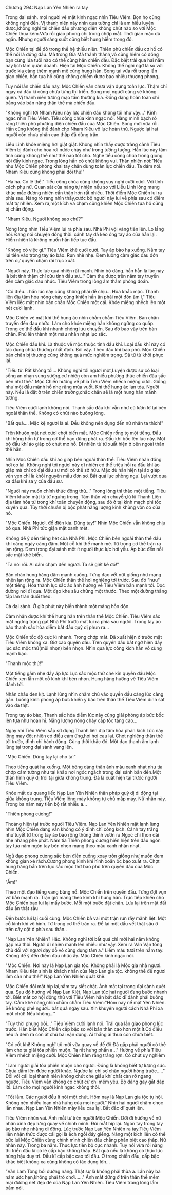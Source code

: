 




Chương 294: Nạp Lan Yên Nhiên ra tay


Trong đại sảnh. mọi người vẻ mặt kinh ngạc nhìn Tiêu Viêm. Bọn họ cũng không nghĩ đến. Vị thanh niên này nhìn qua tưởng chỉ là am hiểu luyện dược,không nghĩ tại chiến đấu phương diện không chút nào so với Mộc Chiến thua kém.Vừa rồi giao phong chỉ trong chớp mắt. Thời gian mặc dù ngắn. Nhưng người sáng suốt cũng biết hung hiểm trong đó.

Mộc Chiến tại đế đô trong thế hệ thiếu niên. Thiên phú chiến đấu cơ hồ có thể nói là đứng đầu. Mà trong Gia Mã thánh thành,vô cùng hiếm có đồng bạn cùng lứa tuổi nào có thể cùng hắn chiến đấu. Đặc biệt trải qua hai năm nay lịch lãm quân doanh. Hiện tại Mộc Chiến. Không thể nghi ngờ là so với trước kia càng thêm mạnh mẽ cùng hung hãn. Song tại vừa rồi trong lần giao chiến, hắn tựa hồ cũng không chiếm được bao nhiêu thượng phong..

Tuy nói lần chiến đấu này. Mộc Chiến vẫn chưa vận dụng toàn lực. Thậm chí ngay cả đấu kĩ cũng chưa từng thi triển. Song mọi người cũng sẽ không quên. Vị thanh niên tướng mạo tầm thường kia. Đồng dạng hoàn toàn chỉ bằng vào bản năng thân thể mà chiến đấu.

"Không nghĩ tới Nham Kiêu này lực chiến đấu không tồi như vậy..." Kinh ngạc nhìn Tiêu Viêm. Tiểu công chúa kinh ngạc nói. Nàng minh bạch rõ ràng thiên phú phương diện chiến đấu của Mộc Chiến. Song mới vừa rồi. Hắn cũng không thể đánh cho Nham Kiêu vô lực hoàn thủ. Ngược lại hai người còn chưa phân cao thấp đã dừng trận.

Liễu Linh khóe miệng hơi giật giật. Không nhìn thấy được tràng cảnh Tiêu Viêm bị đánh cho hoa rơi nước chảy như trong tưởng tượng. Hắn lúc này tâm tình cũng không thể như thế nào tốt cho. Nghe tiểu công chúa trong giọng nói đầy kinh ngạc. Trong lòng hắn có chút không vui. Thản nhiên nói:"Nếu như Mộc Chiến phóng khai tay chân dùng toàn lực chiến đấu. Ta dám nói. Nham Kiêu cũng không phải đối thủ!"

"Ha ha. Có lẽ thế." Tiểu công chúa cũng không suy nghĩ cười cười. Với tính cách phụ nữ. Quan sát của nàng tự nhiên nếu so với Liễu Linh lòng mang khúc mắc đương nhiên cẩn thận hơn rất nhiều. Thời điểm Mộc Chiến lui ra phía sau. Nàng rõ rang nhìn thấy,cước bộ người này lui về phía sau có điểm mất tự nhiên. Xem ra,một kích va chạm cũng khiến Mộc Chiến tựa hồ cũng bị chấn động.

"Nham Kiêu. Ngươi không sao chứ?"

Nóng lòng nhìn Tiểu Viêm lui ra phía sau. Nhã Phi vội vàng tiến lên. Lo lắng hỏi. Đang nói chuyện đồng thời. cánh tay đã kéo ống tay áo của hắn lại. Hiển nhiên là không muốn hắn tiếp tục đấu.

"Không có việc gì." Tiêu Viêm khẽ cười cười. Tay áo bào hạ xuống. Nắm tay lui tiến vào trong tay áo bào. Run nhè nhẹ. Đem luồng càm giác đau đớn trên cự quyền chậm rãi trục xuất.

"Người này. Thực lực quả nhiên rất mạnh. Nhìn bộ dáng. hẳn hẳn là lúc này là bát tinh thậm chí cửu tinh đấu sư..." Cảm thụ được trên nắm tay truyền đến cảm giác đau nhức. Tiêu Viêm trong lòng âm thầm phỏng đoán.

"Có điều... hắn lúc này cũng không phải dễ chịu... Hỏa khắc mộc. Thanh liên địa tâm hỏa nóng cháy cũng khiến hắn ăn phải một đòn âm ỉ." Tiêu Viêm liếc mắt nhìn bàn chân Mộc Chiến một cái. Khóe miệng nhếch lên một nét cười lạnh.

Mộc Chiến vẻ mặt khí thế hung ác nhìn chằm chằm Tiêu Viêm. Bàn chân truyền đến đau nhức. Làm cho khóe miệng hắn không ngừng co quắp. Trong cơ thể đấu khí nhanh chóng lưu chuyển. Sau đó bao vây trên bàn chân. Phủ lên thành một màu nhàn nhạt lục sắc.

Mộc Chiến đấu khí. Là thuộc về mộc thuộc tính đấu khí. Loại đấu khí này có tác dụng chữa thương nhất định. Bởi vậy. Theo đấu khí bao phủ. Mộc Chiến bàn chân bị thuơng cũng không quá mức nghiêm trọng. Đã từ từ khôi phục lại.

"Tiểu tử. Rất không tồi... Không nghĩ tới ngươi một,Luyện dược sư có loại sống an nhàn sung sướng,cư nhiên còn am hiểu phương thức chiến đấu sắc bén như thế." Mộc Chiến hướng về phía Tiêu Viêm nhếch miệng cười. Giống như một đầu mãnh hổ nhe răng múa vuốt. Khí thế hung ác lan tỏa. Người này. Nếu là đặt ở trên chiến trường,chắc chắn sẽ là một hung hãn mãnh tướng.

Tiêu Viêm cười lạnh không nói. Thanh sắc đấu khí vẫn như cũ lượn lờ tại bên ngoài thân thể. Không có chút nào buông lỏng.

"Bất quá.... Mặc kệ ngươi là ai. Đều không nên đụng đến nữ nhân ta thích!"

Trên khuôn mặt nét cười chợt biến mất. Mộc Chiến rống to một tiếng. Đấu khí hùng hồn tự trong cơ thể bạo dũng phát ra. Đấu khí bốc lên lúc này. Một bộ đấu khí áo giáp có chút mơ hồ. Dĩ nhiên từ từ xuất hiện ở bên ngoài thân thể hắn.

Nhìn Mộc Chiến đấu khí áo giáp bên ngoài thân thể. Tiêu Viêm nhãn đồng hơi co lại. Không nghĩ tới người này dĩ nhiên có thể triệu hồi ra đấu khí áo giáp mà chỉ có đại đấu sư mới có thể sở hữu. Mặc dù hắn hiện tại áo giáp vẻn vẹn chỉ là khối nguyên mẫu đơn sơ. Bất quá lực phòng ngự. Lại vượt qua xa đấu khí sa y của đấu sư.

"Người này muốn chính thức động thủ..." Trong lòng thì thào một tiếng. Tiêu Viêm khuôn mặt từ từ ngưng trọng. Tâm thần vận chuyển,lũ lũ Thanh Liên địa tâm hỏa từ trong khí toàn chuyển động, sau đó ở tại kinh mạch phi tốc xuyên qua. Tùy thời chuẩn bị bộc phát năng lượng kinh khủng vốn có của nó.

"Mộc Chiến. Ngươi, đồ điên kia. Dừng tay!" Nhìn Mộc Chiến vẫn không chịu bỏ qua. Nhã Phi tức giận mặt xanh mét.

Không để ý đến tiếng hét của Nhã Phi. Mộc Chiến bên ngoài thân thể đấu khí càng ngày càng đậm. Một cỗ khí thế mạnh mẽ. Từ trong cơ thể tràn ra lan rộng. Đem trong đại sảnh một ít người thực lực hơi yếu. Áp bức đến nỗi sắc mặt khẽ biến.

"Ta nói rồi. Ai dám chạm đến ngươi. Ta sẽ giết kẻ đó!"

Bàn chân hung hăng dậm mạnh xuống. Từng đạo vết nứt giống như mạng nhện lan rộng ra. Mộc Chiến thân thể hơi nghiêng tới trước. Sau đó "hưu" một tiếng. Hóa thành lục sắc ảo ảnh hướng về Tiêu Viêm bắn mạnh tới. Dọc đường nơi đi qua. Một đạo khe sâu chừng một thước. Theo một đường thẳng tắp lan tràn đuổi theo.

Cả đại sảnh. Ở giờ phút này biến thành một mảng hỗn độn.

Cảm nhận được khí thế hung hãn trên thân thể Mộc Chiến. Tiêu Viêm sắc mặt ngưng trọng gạt Nhã Phĩ trước mặt lui ra phía sau người. Trong tay áo bào thanh sắc hỏa diễm bắt đầu quỷ dị phun ra...

Mộc Chiến tốc độ cực kì nhanh. Trong chớp mắt. Đã xuất hiện ở trước mặt Tiêu Viêm không xa. Giơ cao quyền đầu. Trên quyền đầu bất ngờ hiện đầy lục sắc mộc thứ(mũi nhọn) bén nhọn. Nhìn qua lực công kích hẳn vô cùng mạnh bạo.

"Thanh mộc thứ!"

Một tiếng gầm nhẹ đầy áp lực.Lục sắc mộc thứ che kín quyền đầu Mộc Chiến xen lẫn một cỗ kình khí bén nhọn. Hung hăng hướng về Tiêu Viêm đánh tới.

Nhãn châu đen kịt. Lạnh lùng nhìn chăm chú vào quyền đầu càng lúc càng gần. Luồng kình phong áp bức khiến y bào trên thân thể Tiêu Viêm dính sát vào da thịt.

Trong tay áo bào, Thanh sắc hỏa diễm lúc này cũng giải phóng áp bức bốc lên tựa như hoan hỉ. Năng lượng nóng cháy cấp tốc tăng cao...

Ngay khi Tiêu Viêm sắp sử dụng Thanh liên địa tâm hỏa phản kích.Lúc này lông mày đột nhiên có điều cảm ứng,hơi hơi cau lại. Chợt nghiêng thân thể tới trước, đình chỉ hành động. Cùng thời khắc đó. Một đạo thanh âm lạnh lùng tại trong đại sảnh vang lên.

"Mộc Chiến. Dừng tay lại cho ta!"

Theo tiềng quát hạ xuống. Một bóng dáng thân ảnh màu xanh nhạt như tia chớp cảm tưởng như tại khắp nơi ngóc ngách trong đại sảnh bắn đến.Một thân hình quỹ dị trôi tại giữa không trung. Đã là xuất hiện tại trước người Tiêu Viêm.

Khóe mắt dư quang liếc Nạp Lan Yên Nhiên thân pháp quỷ dị di động tại giữa không trung. Tiêu Viêm lông mày không tự chủ mấp máy. Nữ nhân này. Trong ba năm nay tiến bộ rất nhiều a...

"Thiên phong cương!"

Thoáng hiện tại trước người Tiêu Viêm. Nạp Lan Yên Nhiên mặt lạnh lùng nhìn Mộc Chiến đang vẫn không có ý đình chỉ công kích. Cánh tay trắng như tuyết từ trong tay áo bào rộng thùng thình vươn ra.Ngọc chỉ thon dài nhẹ nhàng phe phất. Năm tia Thiên phong cương hiển hiện trên đầu ngón tay tựa năm ngón tay bén nhọn mang theo màu xanh nhàn nhạt.

Ngũ đạo phong cương sắc bén điên cuồng xoay tròn giống như muốn đem không gian xé rách.Cương phong kình khí hình xoắn ốc bạo xuất ra. Chợt hung hăng bắn trên lục sắc mộc thứ bao phủ trên quyền đấu của Mộc Chiến.

"Ầm!"

Theo một đạo tiếng vang bùng nổ. Mộc Chiến trên quyền đấu. Từng đợt vụn vỡ bắn mạnh ra. Trận gió mang theo kình khí hung hãn. Trực tiếp khiến cho Mộc Chiến bạo lui lại mấy bước. Mỗi một bước đặt chân. Lưu lại trên mặt đất dấu ấn thật sâu

Đến bước lui lại cuối cùng. Mộc Chiến bả vai một trận run rẩy mãnh liệt. Một cỗ kình khí vô hình. Từ trong cơ thể tràn ra. Để lại một dấu vết thật sâu ở trên cây cột ở phía sau thân..

"Nạp Lan Yên Nhiên? Hắc. Không nghĩ tới bất quá chỉ mới hai năm không gặp mà thôi. Ngươi dĩ nhiên mạnh lên nhiều như vậy. Xem ra Vân Vận tông chủ đối với ngươi dạy dỗ vô cùng dụng tâm a." Liếm máu tươi trên nắm tay. Không để ý đến điểm đau nhức ấy. Mộc Chiến kinh ngạc nói.

"Mộc Chiến. Nơi này là Nạp Lan gia tộc. Không phải là Mộc gia nhà ngươi. Nham Kiêu tiên sinh là khách nhân của Nạp Lan gia tộc. không thể để ngươi làm càn như thế!" Nạp Lan Yên Nhiên quát khẽ.

Mộc Chiến đôi mắt híp lại,nắm tay siết chặt. Ánh mắt tại trong đại sảnh quét qua. Sau đó hướng về Nạp Lan Kiệt, Nạp Lan túc hai người đang bước nhanh tới. Biết mất cơ hội động thủ với Tiêu Viêm hắn bất đắc dĩ đành phải buông tay. Cằm khẽ nâng,nhìn chằm chằm Tiêu Viêm:"Hôm nay nể mặt Yên Nhiên. Sẽ không phế ngươi.. bất quá ngày sau. Xin khuyên ngươi cách Nhã Phi xa một chút! Nếu không..."

"Tùy thời phụng bồi..." Tiêu Viêm cười lạnh nói. Trải qua lần giao phong lúc trước. Hắn biết Mộc Chiến cấp bậc so với bản thân cao hơn một ít.Có điều nếu là đem ra con át chủ bài vận dụng. Ai thắng ai thua còn chưa biết.

"Có cốt khí! Không nghĩ tới mới vừa quay về đế đô.Đã gặp phải người có thể làm cho ta giải tỏa phiền muộn. Ta rất hưng phấn a..." Hướng về phía Tiêu Viêm nhếch miệng cười. Mộc Chiến hàm răng trắng rợn. Có chút uy nghiêm

"Làm người giải tỏa phiền muộn cho ngươi. Đúng là không biết tự lượng sức. Chưa dẫm lên được người khác. Ngược lại chỉ sợ chân ngươi hỏng trước....." Đối với cái loại thanh niên không chút che giấu khí chất càn rỡ ngang ngược. Tiêu Viêm vẫn không có chút cử chỉ mềm yếu. Bộ dáng gay gắt đáp lời. Làm cho mọi người kinh ngạc không thôi.

"Tốt lắm. Các ngươi đều ít nói một chút. Hôm nay là Nạp Lan gia tộc tụ hội. Không nên nhiễu loạn nhã hứng của mọi người." Nhìn hai người châm chọc lẫn nhau. Nạp Lan Yên Nhiên mày liễu cau lại. Bất đắc dĩ quát lên.

Tiêu Viêm nhún vai. Ánh mắt từ trên người Mộc Chiến. Dời đi hướng về nữ nhân xinh đẹp lưng quay về chính mình. Đôi mắt híp lại. Ngón tay trong tay áo bào nhẹ nhàng di động. Lúc trước Nạp Lan Yên Nhiên ra tay.Tiêu Viêm liền nhận thức được cái gọi là ếch ngồi đáy giếng. Nàng một kích liền có thể bức lui Mộc Chiến cùng chính mình chiến đấu chẳng phân biệt cao thấp. Nữ nhân này. Trong ba năm. Thực lực tiến bộ cực nhanh. Tuy nói vừa rồi nàng thi triển đấu kĩ có lẽ cấp bậc không thấp. Bất quá nếu là không có thực lực hùng hậu duy trì. Đấu kĩ cấp bậc cao tới đâu. Ở trong chiến đấu, cấp bậc khác biệt không xa cũng không có tác dụng lớn...

"Vân Lam Tông bồi dưỡng nàng. Thật sự là không phải thừa a. Lần này ba năm ước hẹn,không phải trò chơi......" Ánh mắt dừng ở trên thân thể mềm mại đường nét đẹp đẽ của Nạp Lan Yên Nhiên. Tiêu Viêm trong lòng lẩm bẩm nói.





